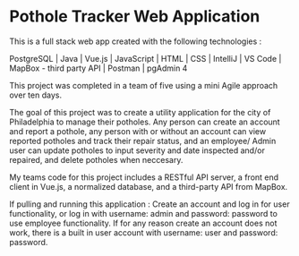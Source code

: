 # Pothole Tracker Web Application

This is a full stack web app created with the following technologies :

PostgreSQL  |  Java  |  Vue.js  |  JavaScript  |  HTML  |  CSS  |   IntelliJ  |  VS Code  |  MapBox - third party API  |  Postman  |  pgAdmin 4

This project was completed in a team of five using a mini Agile approach over ten days.

The goal of this project was to create a utility application for the city of Philadelphia to manage their potholes. Any person can create an account and report a 
pothole, any person with or without an account can view reported potholes and track their repair status, and an employee/ Admin user can update potholes to input 
severity and date inspected and/or repaired, and delete potholes when neccesary.

My teams code for this project includes a RESTful API server, a front end client in Vue.js, a normalized database, and a third-party API from MapBox.

If pulling and running this application :
Create an account and log in for user functionality, or log in with username: admin and password: password to use employee functionality.
If for any reason create an account does not work, there is a built in user account with username: user and password: password.
